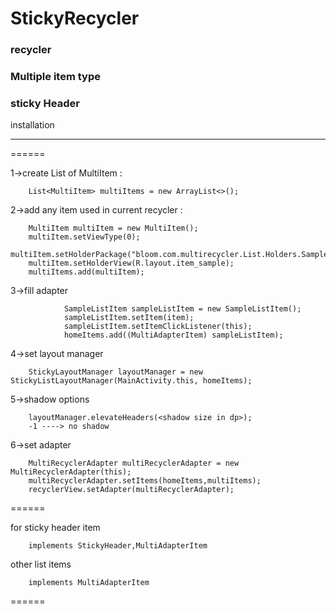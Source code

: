 # StickyRecycler


###  recycler
###  Multiple item type
###  sticky Header

installation

------

======

1->create List of MultiItem :

        List<MultiItem> multiItems = new ArrayList<>();

2->add any item used in current recycler :

        MultiItem multiItem = new MultiItem();
        multiItem.setViewType(0);
        multiItem.setHolderPackage("bloom.com.multirecycler.List.Holders.SampleItemViewHolder");
        multiItem.setHolderView(R.layout.item_sample);
        multiItems.add(multiItem);
        
3->fill adapter

                SampleListItem sampleListItem = new SampleListItem();
                sampleListItem.setItem(item);
                sampleListItem.setItemClickListener(this);
                homeItems.add((MultiAdapterItem) sampleListItem);
                
4->set layout manager

        StickyLayoutManager layoutManager = new StickyListLayoutManager(MainActivity.this, homeItems);
        
5->shadow options

        layoutManager.elevateHeaders(<shadow size in dp>);
        -1 ----> no shadow
        
  
6->set adapter

        MultiRecyclerAdapter multiRecyclerAdapter = new MultiRecyclerAdapter(this);
        multiRecyclerAdapter.setItems(homeItems,multiItems);
        recyclerView.setAdapter(multiRecyclerAdapter);
        
        
======

for sticky header item

        implements StickyHeader,MultiAdapterItem 
        
other list items 
        
        implements MultiAdapterItem 

======

